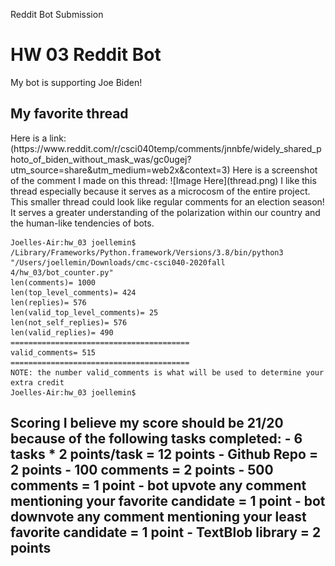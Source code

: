 Reddit Bot Submission
<h1> HW 03 Reddit Bot </h1>
My bot is supporting Joe Biden!
<h2> My favorite thread </h2>
Here is a link: (https://www.reddit.com/r/csci040temp/comments/jnnbfe/widely_shared_photo_of_biden_without_mask_was/gc0ugej?utm_source=share&utm_medium=web2x&context=3)
Here is a screenshot of the comment I made on this thread:
![Image Here](thread.png)
I like this thread especially because it serves as a microcosm of the entire project. This smaller thread could look like regular comments for an election season! It serves a greater understanding of the polarization within our country and the human-like tendencies of bots. 

```
Joelles-Air:hw_03 joellemin$ /Library/Frameworks/Python.framework/Versions/3.8/bin/python3 "/Users/joellemin/Downloads/cmc-csci040-2020fall 4/hw_03/bot_counter.py"
len(comments)= 1000
len(top_level_comments)= 424
len(replies)= 576
len(valid_top_level_comments)= 25
len(not_self_replies)= 576
len(valid_replies)= 490
========================================
valid_comments= 515
========================================
NOTE: the number valid_comments is what will be used to determine your extra credit
Joelles-Air:hw_03 joellemin$ 
```
<h2> Scoring </2>
I believe my score should be 21/20 because of the following tasks completed:
- 6 tasks * 2 points/task = 12 points
- Github Repo = 2 points
- 100 comments = 2 points
- 500 comments = 1 point
- bot upvote any comment mentioning your favorite candidate = 1 point
- bot downvote any comment mentioning your least favorite candidate = 1 point
- TextBlob library = 2 points
